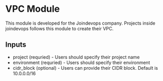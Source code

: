 # VPC Module
This module is developed for the Joindevops company. Projects inside joindevops follows this module to create their VPC.

## Inputs
* project (requried) - Users should specify their project name
* environment (requried) - Users should specify their environment
* cidr_block (optional) - Users can provide their CIDR block. Default is 10.0.0.0/16